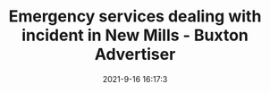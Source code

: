 ---
"title": "Emergency services dealing with incident in New Mills - Buxton Advertiser"
"date": "2021-9-16 16:17:3"
"feed_name": "GOOGLENEWSINDUSTRIAL"
"feed_website": "https://news.google.com/search?q=industrial%2Bincident&hl=en-US&gl=US&ceid=US:en"
"feed_rss": "https://news.google.com/rss/search?q=industrial%2Bincident&hl=en-US&gl=US&ceid=US:en"
"link": "https://www.buxtonadvertiser.co.uk/news/emergency-services-dealing-with-incident-in-new-mills-3385975"
"file": "_posts/2021-1-1-b10e8e8f674684fd4395107ca5c0afe34d4ba687.md"
"accident": "0"
"drilling": "0"
"dead": "0"
"injured": "0"
---